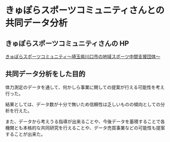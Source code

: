 # **きゅぽらスポーツコミュニティさんとの共同データ分析**

## きゅぽらスポーツコミュニティさんの HP

[きゅぽらスポーツコミュニティ～埼玉県川口市の地域スポーツ中間支援団体～](https://www.cupolasports.com/)

## 共同データ分析をした目的

体力測定のデータを通して、何かしら事業に関しての提案が行える可能性を考え行った。

結果としては、データ数が十分で無いため信頼性は乏しいものの傾向としての分析を行えた。

また、データから考えうる指導が出来ることや、今後データを蓄積することで各機関とも本格的な共同研究を行えることや、データ売買事業などの可能性も提案することが出来た。
